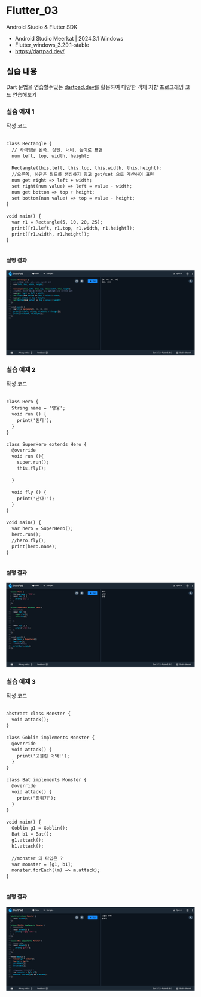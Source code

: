 # Flutter_03
Android Studio & Flutter SDK
- Android Studio Meerkat | 2024.3.1 Windows
- Flutter_windows_3.29.1-stable
- https://dartpad.dev/


## 실습 내용
Dart 문법을 연습할수있는 [dartpad.dev](https://dartpad.dev/)를 활용하여 다양한 객체 지향 프로그래밍 코드 연습해보기



### 실습 예제 1

작성 코드
<pre>
<code>
class Rectangle {
  // 사격형을 왼쪽, 상단, 너비, 높이로 표현
  num left, top, width, height;

  Rectangle(this.left, this.top, this.width, this.height);
  //오른쪽, 하단은 필드를 생성하지 않고 get/set 으로 계산하여 표현
  num get right => left + width;
  set right(num value) => left = value - width;
  num get bottom => top + height;
  set bottom(num value) => top = value - height;
}

void main() {
  var r1 = Rectangle(5, 10, 20, 25);
  print([r1.left, r1.top, r1.width, r1.height]);
  print([r1.width, r1.height]);
}
</code>
</pre>


#### 실행 결과
![코드 실행 결과](./images/flutter_03-1-1.png)


### 실습 예제 2

작성 코드
<pre>
<code>
class Hero {
  String name = '영웅';
  void run () {
    print('뛴다');
  }
}

class SuperHero extends Hero {
  @override
  void run (){
    super.run();
    this.fly();
    
  }
  
  void fly () {
    print('난다!');
  }
}

void main() {
  var hero = SuperHero();
  hero.run();
  //hero.fly();
  print(hero.name);
}
</code>
</pre>


#### 실행 결과
![코드 실행 결과](./images/flutter_03-1-2.png)

 
### 실습 예제 3

작성 코드
<pre>
<code>
abstract class Monster {
  void attack();
}

class Goblin implements Monster {
  @override
  void attack() {
    print('고블린 어택!');
  }
}

class Bat implements Monster {
  @override
  void attack() {
    print("할퀴기");
  }
}

void main() {
  Goblin g1 = Goblin();
  Bat b1 = Bat();
  g1.attack();
  b1.attack();

  //monster 의 타입은 ?
  var monster = [g1, b1];
  monster.forEach((m) => m.attack);
}
</code>
</pre>


#### 실행 결과
![코드 실행 결과](./images/flutter_03-1-3.png)

